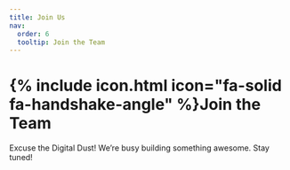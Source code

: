 ```yaml
---
title: Join Us
nav:
  order: 6
  tooltip: Join the Team
---
```


# {% include icon.html icon="fa-solid fa-handshake-angle" %}Join the Team

Excuse the Digital Dust! We’re busy building something awesome. Stay tuned!



